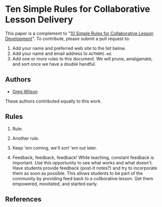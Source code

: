 # Ten Simple Rules for Collaborative Lesson Delivery

This paper is a complement to "[10 Simple Rules for Collaborative Lesson Development][10-lesson-dev]".
To contribute,
please submit a pull request to:

1. Add your name and preferred web site to the list below.
2. Add your name and email address to `AUTHORS.md`.
3. Add one or more rules to this document.  We will prune, amalgamate, and sort once we have a double handful.

## Authors

- [Greg Wilson](http://third-bit.com)

These authors contributed equally to this work.

## Rules

1. Rule.

1. Another rule.

1. Keep 'em coming, we'll sort 'em out later.

1. Feedback, feedback, feedback!
   While teaching, constant feedback is important.
   Use this opportunity to see what works and what doesn't.
   Have students provide feedback (post-it notes?) and try to incorporate them as soon as possible.
   This allows students to be part of the community by providing feed back to a collborative lesson.
   Get them empowered, movitated, and started early.

## References

[10-lesson-dev]: https://github.com/swcarpentry/collaborative-lesson-development
